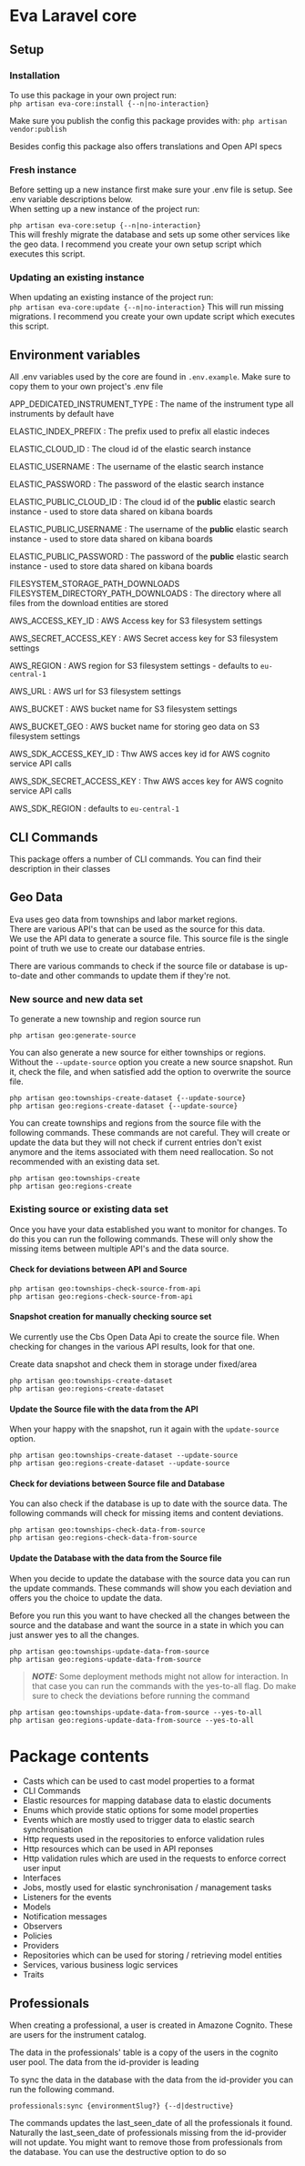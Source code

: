 # Eva Laravel core

## Setup

### Installation
To use this package in your own project run:\
`php artisan eva-core:install {--n|no-interaction}`

Make sure you publish the config this package provides with: 
`php artisan vendor:publish`

Besides config this package also offers translations and Open API specs

### Fresh instance
Before setting up a new instance first make sure your .env file is setup. See .env 
variable descriptions below.\
When setting up a new instance of the project run:

`php artisan eva-core:setup {--n|no-interaction}`\
This will freshly migrate the database and sets up some other services like the geo data.
I recommend you create your own setup script which executes this script.

### Updating an existing instance
When updating an existing instance of the project run:\
`php artisan eva-core:update {--n|no-interaction}`
This will run missing migrations.
I recommend you create your own update script which executes this script.

## Environment variables
All .env variables used by the core are found in `.env.example`.
Make sure to copy them to your own project's .env file

APP_DEDICATED_INSTRUMENT_TYPE
: The name of the instrument type all instruments by default have

ELASTIC_INDEX_PREFIX
: The prefix used to prefix all elastic indeces

ELASTIC_CLOUD_ID
: The cloud id of the elastic search instance

ELASTIC_USERNAME
: The username of the elastic search instance

ELASTIC_PASSWORD
: The password of the elastic search instance

ELASTIC_PUBLIC_CLOUD_ID
: The cloud id of the **public** elastic search instance - used to store data shared on kibana boards

ELASTIC_PUBLIC_USERNAME
: The username of the **public** elastic search instance - used to store data shared on kibana boards

ELASTIC_PUBLIC_PASSWORD
: The password of the **public** elastic search instance - used to store data shared on kibana boards

FILESYSTEM_STORAGE_PATH_DOWNLOADS
FILESYSTEM_DIRECTORY_PATH_DOWNLOADS
: The directory where all files from the download entities are stored

AWS_ACCESS_KEY_ID
: AWS Access key for S3 filesystem settings

AWS_SECRET_ACCESS_KEY
: AWS Secret access key for S3 filesystem settings

AWS_REGION
: AWS region for S3 filesystem settings - defaults to `eu-central-1`

AWS_URL
: AWS url for S3 filesystem settings

AWS_BUCKET
: AWS bucket name for S3 filesystem settings

AWS_BUCKET_GEO
: AWS bucket name for storing geo data on S3 filesystem settings

AWS_SDK_ACCESS_KEY_ID
: Thw AWS acces key id for AWS cognito service API calls

AWS_SDK_SECRET_ACCESS_KEY
: Thw AWS acces key for AWS cognito service API calls

AWS_SDK_REGION
: defaults to `eu-central-1`



## CLI Commands
This package offers a number of CLI commands. You can find their description in
their classes 


## Geo Data
Eva uses geo data from townships and labor market regions.\
There are various API's that can be used as the source for this data.\
We use the API data to generate a source file. This source file is the
single point of truth we use to create our database entries.

There are various commands to check if the source file or database is up-to-date
and other commands to update them if they're not.

### New source and new data set
To generate a new township and region source run

```
php artisan geo:generate-source
```

You can also generate a new source for either townships or regions.
Without the `--update-source` option you create a new source snapshot.
Run it, check the file, and when satisfied add the option to overwrite
the source file.

```
php artisan geo:townships-create-dataset {--update-source}
php artisan geo:regions-create-dataset {--update-source}
```

You can create townships and regions from the source file with the following
commands. These commands are not careful. They will create or update the data
but they will not check if current entries don't exist anymore and the items
associated with them need reallocation.
So not recommended with an existing data set.

```
php artisan geo:townships-create 
php artisan geo:regions-create 
```


### Existing source or existing data set
Once you have your data established you want to monitor for changes.
To do this you can run the following commands. These will only show
the missing items between multiple API's and the data source.

#### Check for deviations between API and Source
```
php artisan geo:townships-check-source-from-api
php artisan geo:regions-check-source-from-api
``` 

#### Snapshot creation for manually checking source set
We currently use the Cbs Open Data Api to create the source file.
When checking for changes in the various API results, look for that one.

Create data snapshot and check them in storage under fixed/area
```
php artisan geo:townships-create-dataset
php artisan geo:regions-create-dataset
```

#### Update the Source file with the data from the API
When your happy with the snapshot, run it again with the `update-source`
option.
```
php artisan geo:townships-create-dataset --update-source
php artisan geo:regions-create-dataset --update-source
```

#### Check for deviations between Source file and Database
You can also check if the database is up to date with the source data.
The following commands will check for missing items and content
deviations.

```
php artisan geo:townships-check-data-from-source
php artisan geo:regions-check-data-from-source
```

#### Update the Database with the data from the Source file
When you decide to update the database with the source data you can run
the update commands. These commands will show you each deviation and
offers you the choice to update the data.

Before you run this you want to have checked all the changes between the
source and the database and want the source in a state in which you can
just answer yes to all the changes.

```
php artisan geo:townships-update-data-from-source
php artisan geo:regions-update-data-from-source
```

> **_NOTE:_** Some deployment methods might not allow for interaction. In that
case you can run the commands with the yes-to-all flag. Do make sure to
check the deviations before running the command

```
php artisan geo:townships-update-data-from-source --yes-to-all
php artisan geo:regions-update-data-from-source --yes-to-all
```

# Package contents

- Casts which can be used to cast model properties to a format
- CLI Commands
- Elastic resources for mapping database data to elastic documents
- Enums which provide static options for some model properties
- Events which are mostly used to trigger data to elastic search synchronisation
- Http requests used in the repositories to enforce validation rules
- Http resources which can be used in API reponses
- Http validation rules which are used in the requests to enforce correct user input
- Interfaces
- Jobs, mostly used for elastic synchronisation / management tasks
- Listeners for the events
- Models
- Notification messages
- Observers
- Policies
- Providers
- Repositories which can be used for storing / retrieving model entities
- Services, various business logic services
- Traits

## Professionals
When creating a professional, a user is created in Amazone Cognito.
These are users for the instrument catalog.

The data in the professionals' table is a copy of the users in
the cognito user pool. The data from the id-provider is leading

To sync the data in the database with the data from the id-provider
you can run the following command.

```
professionals:sync {environmentSlug?} {--d|destructive}
```

The commands updates the last_seen_date of all the professionals it
found. Naturally the last_seen_date of professionals missing from the
id-provider will not update. You might want to remove those from
professionals from the database. You can use the destructive option to
do so
